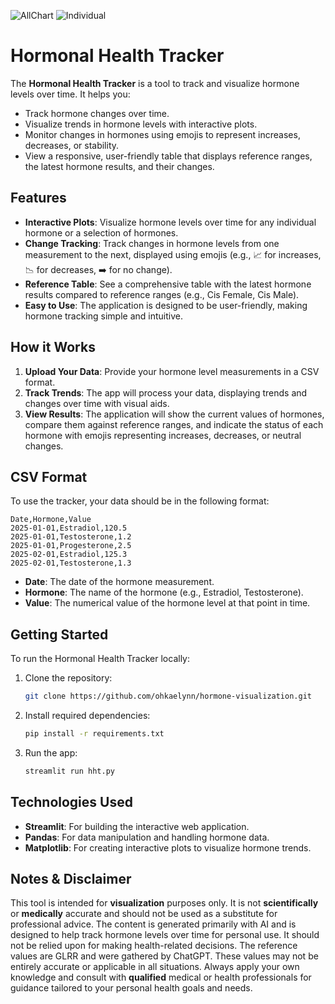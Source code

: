 ![AllChart](https://i.postimg.cc/ZRCv83jY/Screenshot-2025-02-05-184229.png)
![Individual](https://i.postimg.cc/DzNtZkMj/Screenshot-2025-02-05-182837.png)
# Hormonal Health Tracker

The **Hormonal Health Tracker** is a tool to track and visualize hormone levels over time. It helps you:

- Track hormone changes over time.
- Visualize trends in hormone levels with interactive plots.
- Monitor changes in hormones using emojis to represent increases, decreases, or stability.
- View a responsive, user-friendly table that displays reference ranges, the latest hormone results, and their changes.

## Features

- **Interactive Plots**: Visualize hormone levels over time for any individual hormone or a selection of hormones.
- **Change Tracking**: Track changes in hormone levels from one measurement to the next, displayed using emojis (e.g., 📈 for increases, 📉 for decreases, ➡️ for no change).
- **Reference Table**: See a comprehensive table with the latest hormone results compared to reference ranges (e.g., Cis Female, Cis Male).
- **Easy to Use**: The application is designed to be user-friendly, making hormone tracking simple and intuitive.

## How it Works

1. **Upload Your Data**: Provide your hormone level measurements in a CSV format.
2. **Track Trends**: The app will process your data, displaying trends and changes over time with visual aids.
3. **View Results**: The application will show the current values of hormones, compare them against reference ranges, and indicate the status of each hormone with emojis representing increases, decreases, or neutral changes.

## CSV Format

To use the tracker, your data should be in the following format:

```
Date,Hormone,Value
2025-01-01,Estradiol,120.5
2025-01-01,Testosterone,1.2
2025-01-01,Progesterone,2.5
2025-02-01,Estradiol,125.3
2025-02-01,Testosterone,1.3
```

- **Date**: The date of the hormone measurement.
- **Hormone**: The name of the hormone (e.g., Estradiol, Testosterone).
- **Value**: The numerical value of the hormone level at that point in time.

## Getting Started

To run the Hormonal Health Tracker locally:

1. Clone the repository:
   ```bash
   git clone https://github.com/ohkaelynn/hormone-visualization.git
   ```
2. Install required dependencies:
   ```bash
   pip install -r requirements.txt
   ```
3. Run the app:
   ```bash
   streamlit run hht.py
   ```

## Technologies Used

- **Streamlit**: For building the interactive web application.
- **Pandas**: For data manipulation and handling hormone data.
- **Matplotlib**: For creating interactive plots to visualize hormone trends.

## Notes & Disclaimer

This tool is intended for **visualization** purposes only. It is not **scientifically** or **medically** accurate and should not be used as a substitute for professional advice. The content is generated primarily with AI and is designed to help track hormone levels over time for personal use. It should not be relied upon for making health-related decisions. 
The reference values are GLRR and were gathered by ChatGPT. These values may not be entirely accurate or applicable in all situations. Always apply your own knowledge and consult with **qualified** medical or health professionals for guidance tailored to your personal health goals and needs.



